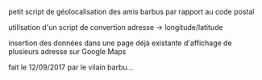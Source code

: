 petit script de géolocalisation des amis barbus par rapport au code postal

utilisation d'un script de convertion adresse -> longitude/latitude

insertion des données dans une page déjà existante d'affichage de plusieurs adresse sur Google Maps

fait le 12/09/2017 par le vilain barbu...